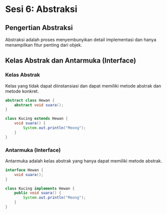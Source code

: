 # Sesi 6: Abstraksi

## Pengertian Abstraksi

Abstraksi adalah proses menyembunyikan detail implementasi dan hanya menampilkan fitur penting dari objek.

## Kelas Abstrak dan Antarmuka (Interface)

### Kelas Abstrak
Kelas yang tidak dapat diinstansiasi dan dapat memiliki metode abstrak dan metode konkret.

```java
abstract class Hewan {
    abstract void suara();
}

class Kucing extends Hewan {
    void suara() {
        System.out.println("Meong");
    }
}
```

### Antarmuka (Interface)
Antarmuka adalah kelas abstrak yang hanya dapat memiliki metode abstrak.

```java
interface Hewan {
    void suara();
}

class Kucing implements Hewan {
    public void suara() {
        System.out.println("Meong");
    }
}
```